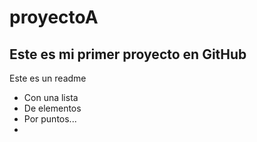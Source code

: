 # proyectoA
## Este es mi primer proyecto en GitHub
Este es un readme
- Con una lista
- De elementos
- Por puntos...
- 
